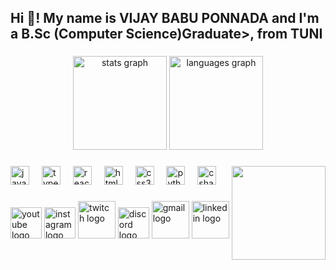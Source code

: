 <h2 align="left">Hi 👋! My name is VIJAY BABU PONNADA and I'm a B.Sc (Computer Science)Graduate>, from TUNI</h2>

###

<div align="center">
  <img src="https://github-readme-stats.vercel.app/api/top-langs/?username=Vijaybabu26&theme=dark&hide_border=true&include_all_commits=true&count_private=true&layout=compact" height="150" alt="stats graph"  />
  <img src="https://github-readme-streak-stats.herokuapp.com/?user=Vijaybabu26&theme=dark&hide_border=true" height="150" alt="languages graph"  />
</div>

###

<img align="right" height="150" src="https://i.pinimg.com/originals/81/17/8b/81178b47a8598f0c81c4799f2cdd4057.gif"  />

###

<div align="left">
  <img src="https://cdn.jsdelivr.net/gh/devicons/devicon/icons/javascript/javascript-original.svg" height="30" alt="javascript logo"  />
  <img width="12" />
  <img src="https://cdn.jsdelivr.net/gh/devicons/devicon/icons/typescript/typescript-original.svg" height="30" alt="typescript logo"  />
  <img width="12" />
  <img src="https://cdn.jsdelivr.net/gh/devicons/devicon/icons/react/react-original.svg" height="30" alt="react logo"  />
  <img width="12" />
  <img src="https://cdn.jsdelivr.net/gh/devicons/devicon/icons/html5/html5-original.svg" height="30" alt="html5 logo"  />
  <img width="12" />
  <img src="https://cdn.jsdelivr.net/gh/devicons/devicon/icons/css3/css3-original.svg" height="30" alt="css3 logo"  />
  <img width="12" />
  <img src="https://cdn.jsdelivr.net/gh/devicons/devicon/icons/python/python-original.svg" height="30" alt="python logo"  />
  <img width="12" />
  <img src="https://cdn.jsdelivr.net/gh/devicons/devicon/icons/csharp/csharp-original.svg" height="30" alt="csharp logo"  />
</div>

###

<div align="left">
  <img src="https://t3.ftcdn.net/jpg/03/00/38/90/360_F_300389025_b5hgHpjDprTySl8loTqJRMipySb1rO0I.jpg" height="50" alt="youtube logo"  />
  <img src="https://upload.wikimedia.org/wikipedia/commons/thumb/e/e7/Instagram_logo_2016.svg/2048px-Instagram_logo_2016.svg.png" height="50" alt="instagram logo"  />
  <img src="https://upload.wikimedia.org/wikipedia/commons/thumb/6/6f/Logo_of_Twitter.svg/512px-Logo_of_Twitter.svg.png" height="60" alt="twitch logo"  />
  <img src="https://www.versionmuseum.com/images/applications/adobe-photoshop/adobe-photoshop%5E2019%5Ephotoshop-logo.jpg" height="50" alt="discord logo"  />
  <img src="https://1000logos.net/wp-content/uploads/2018/04/Gmail-logo-new.jpg" height="60" alt="gmail logo"  />
  <img src="https://logos-world.net/wp-content/uploads/2020/04/Linkedin-Logo.png" height="60" alt="linkedin logo"  />
</div>

###



###
